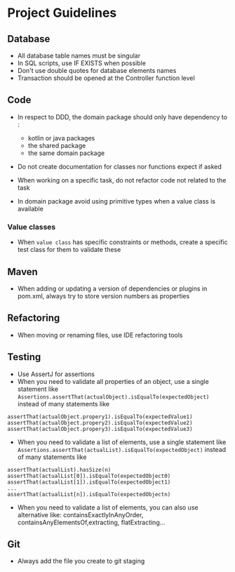 # Project Guidelines

## Database
* All database table names must be singular
* In SQL scripts, use IF EXISTS when possible
* Don't use double quotes for database elements names
* Transaction should be opened at the Controller function level

## Code
* In respect to DDD, the domain package should only have dependency to :
    * kotlin or java packages
    * the shared package
    * the same domain package

* Do not create documentation for classes nor functions expect if asked
* When working on a specific task, do not refactor code not related to the task
* In domain package avoid using primitive types when a value class is available

### Value classes
* When `value class` has specific constraints or methods, create a specific test class for them to validate these


## Maven
* When adding or updating a version of dependencies or plugins in pom.xml, 
always try to store version numbers as properties

## Refactoring
* When moving or renaming files, use IDE refactoring tools

## Testing
* Use AssertJ for assertions
* When you need to validate all properties of an object, use a single statement like 
 `Assertions.assertThat(actualObject).isEqualTo(expectedObject)` instead of many statements like
 ``` 
 assertThat(actualObject.propery1).isEqualTo(expectedValue1)
 assertThat(actualObject.propery2).isEqualTo(expectedValue2)
 assertThat(actualObject.propery3).isEqualTo(expectedValue3)
 ```
* When you need to validate a list of elements, use a single statement like
 `Assertions.assertThat(actualList).isEqualTo(expectedObject)` instead of many statements like
 ``` 
 assertThat(actualList).hasSize(n)
 assertThat(actualList[0]).isEqualTo(expectedObject0)
 assertThat(actualList[1]).isEqualTo(expectedObject1)
 ...
 assertThat(actualList[n]).isEqualTo(expectedObjectn)
 ```
* When you need to validate a list of elements, you can also use alternative like: containsExactlyInAnyOrder,
  containsAnyElementsOf,extracting, flatExtracting...

## Git
* Always add the file you create to git staging
